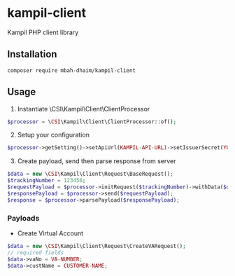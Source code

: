 # kampil-client
Kampil PHP client library

##	Installation
`composer require mbah-dhaim/kampil-client`

##	Usage
1.	Instantiate \CSI\Kampil\Client\ClientProcessor  
   ```php
   $processor = \CSI\Kampil\Client\ClientProcessor::of();
   ```
2.	Setup your configuration  
   ```php
   $processor->getSetting()->setApiUrl(KAMPIL-API-URL)->setIssuerSecret(YOUR-SECRET-KEY)->setIssuerCode(YOUR-CODE)->setIssuerApiKey(YOUR-API-KEY);
   ```
3.	Create payload, send then parse response from server
   ```php
   $data = new \CSI\Kampil\Client\Request\BaseRequest();
   $trackingNumber = 123456;
   $requestPayload = $processor->initRequest($trackingNumber)->withData($data)->buildPayload();
   $responsePayload = $processor->send($requestPayload);
   $response = $processor->parsePayload($responsePayload);   
   ```

###	Payloads
-	Create Virtual Account  
   ```php
   $data = new \CSI\Kampil\Client\Request\CreateVARequest();
   // required fields
   $data->vaNo = VA-NUMBER;
   $data->custName = CUSTOMER-NAME;
   ```